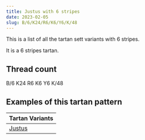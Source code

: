 ```yaml
---
title: Justus with 6 stripes
date: 2023-02-05
slug: B/6/K24/R6/K6/Y6/K/48
---
```

This is a list of all the tartan sett variants with 6 stripes.

It is a 6 stripes tartan.


## Thread count
B/6 K24 R6 K6 Y6 K/48

## Examples of this tartan pattern

| Tartan Variants |
|---------------|
| [Justus](/variants/b/6/k24/r6/k6/y6/k/48-b304080-k000000-rc00000-yf0c000)||
